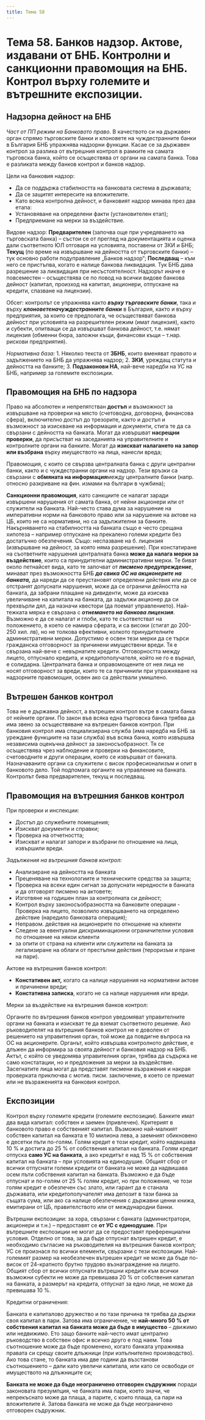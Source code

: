 ```yaml
---
title: Тема 58
---
```


# **Тема 58. Банков надзор. Актове, издавани от БНБ. Контролни и санкционни правомощия на БНБ. Контрол върху големите и вътрешните експозиции.**
## Надзорна дейност на БНБ
*Част от ПП режим на Банковото право.* В качеството си на държавен орган спрямо търговските банки и клоновете на чуждестранните банки в България БНБ упражнява надзорни функции. Касае се за държавен контрол за разлика от вътрешния контрол в рамките на самата търговска банка, който се осъществява от органи на самата банка. Това е разликата между банков контрол и банков надзор. 

Цели на банковия надзор:

- Да се поддържа стабилността на банковата система в държавата; 
- Да се защитят интересите на вложителите. 
- Като всяка контролна дейност, и банковият надзор минава през два етапа: 
- Установяване на определени факти (установителен етап); 
- Предприемане на мерки за въздействие. 

Видове надзор:
**Предварителен** (започва още при учредяването на търговската банка) – състои се от преглед на документацията и оценка дали съответното ЮЛ отговаря на условията, поставени от ЗКИ и БНБ; 
**Текущ** (по време на извършване на дейността от търговските банки) – тук основно работи подуправление „Банков надзор“; 
**Последващ** – към него се пристъпва, когато е налице банкова ликвидация. Тук БНБ дава разрешение за ликвидация при несъстоятелност. Надзорът иначе е повсеместен – осъществява се по повод на всички видове банкова дейност (капитал, произход на капитал, акционери, отпускане на кредити, спазване на лицензии). 

Обсег: контролът се упражнява както ***върху търговските банки***, така и върху ***клоноветеначуждестранните банки*** в България, както и върху предприятия, за които се предполага, че осъществяват банкова дейност при условията на разрешителен режим (имат лицензия), както и субекти, опитващи се да извършват банкова дейност, т.е. нямат лицензия (обменни бюра, заложни къщи, финансови къщи – т.нар. рискови предприятия).

*Нормативна база:* 1. Няколко текста от **ЗБНБ**, които вменяват правото и задължението на БНБ да упражнява надзор; 2. **ЗКИ**, уреждащ статута и дейността на банките; 3. **Подзаконови НА**, най-вече наредби на УС на БНБ, например за големите експозиции. 

## Правомощия на БНБ по надзора
Право на абсолютен и непрепятстван **достъп** и възможност за извършване на проверки на място (счетоводна, договорна, финансова сфера), включително достъп до трезорите, както и достъп и възможност за изискване на информация и документи, стига те да са свързани с дейността на банката. Могат да извършват **насрещни проверки**, да присъстват на заседанията на управителните и контролните органи на банките. Могат да **изискват налагането на запор или възбрана** върху имуществото на лица, нанесли вреда; 

Правомощия, с които се свързва централната банка с други централни банки, както и с чуждестранни органи на надзор. Тези връзки са свързани с **обмяната на информация**между централните банки (напр. относно разкриване на фин. измами на българи в чужбина); 

**Санкционни правомощия**, като санкциите се налагат заради извършени нарушения от самата банка, от нейни акционери или от служители на банката. Най-често става дума за нарушение на императивни норми на банковото право или за нарушение на актове на ЦБ, които не са нормативни, но са задължителни за банките. Накърняването на стабилността на банката също е често срещана хипотеза – например отпускане на прекалено големи кредити без достатъчно обезпечения. Също: неспазване на б. лицензия (извършване на дейност, за която няма разрешение). При констатиране на съответните нарушения централната банка **може да налага мерки за въздействие**, които са принудителни административни мерки. Те биват около петнайсет вида, като те започват от ***писмено предупреждение***, минават през възможността БНБ ***да свика ОС на акционерите на банката,*** да нареди да се преустановят определени действия или да се отстранят допуснати нарушения, може да се ограничи дейността на банката, да забрани плащане на дивиденти, може да изисква увеличиване на капитала на банката, да задължи акционер да си прехвърли дял, да назначи квестори (да поемат управлението). Най-тежката мярка е свързана с ***отнемането на банкова лицензия***. Възможно е да се налагат и глоби, като те съответстват на положението, в което се намира сферата, и са високи (стигат до 200-250 хил. лв), но не толкова ефективни, колкото принудителните административни мерки. Допустимо е освен тези мерки да се търси гражданска отговорност за причинени имуществени вреди. Тя е свързана най-вече с невърнатите кредити. Отговорността между лицето, отпуснало кредита, и кредитополучателя, който не го е върнал, е солидарна. Централната банка и оправомощените от нея лица не носят отговорност за вреди, които те са причинили при упражняване на надзорните правомощия, освен ако са действали умишлено. 

## Вътрешен банков контрол
Това не е държавна дейност, а вътрешен контрол вътре в самата банка от нейните органи. По закон във всяка една търговска банка трябва да има звено за осъществяване на вътрешен банков контрол. При банковия контрол има специализирана служба (има наредба на БНБ за уреждане функциите на тази служба)  във всяка банка, която извършва независима оценъчна дейност за законосъобразност. Тя се осъществява чрез наблюдение и проверки на финансовите, счетоводните и други операции, които се извършват от банката. Назначаваните органи са служители с висок професионализъм и опит в банковото дело. Той подпомага органите на управление на банката. Контролът бива предварителен, текущ и последващ.

## Правомощия на вътрешния банков контрол
При проверки и инспекции:

- Достъп до служебните помещения; 
- Изискват документи и справки; 
- Проверка на отчетността; 
- Изискват и налагат запори и възбрани по отношение на лица, извършили вреди.

*Задължения на вътрешния банков контрол:*

- Анализиране на дейността на банката
- Преценяване на технологиите и техническите средства за защита; 
- Проверка на всеки един сигнал за допуснати нередности в банката и да отговорят писмено на актовете; 
- Изготвяне на годишен план за контролната си дейност; 
- Контрол върху законосъобразността на банковите операции - Проверка на лицето, позволило извършването на определено действие (наредило банковата операция); 
- Неправом. действия на акционерите по отношение на клиенти 
- Следене за евентуални дискриминационни ограничителни условия по отношение на някои клиенти 
- за опити от страна на клиенти или служители на банката за легализиране на облаги от престъпни действия (тероризъм и пране на пари).

Актове на вътрешния банков контрол:

- **Констативен акт,** когато са налице нарушения на нормативни актове и причинени вреди; 
- **Констативна записка**, когато не са налице нарушения или вреди.

Мерки за въздействие на вътрешния банков контрол:

Органите по вътрешния банков контрол уведомяват управителните органи на банката и изискват те да вземат съответното решение. Ако ръководителят на вътрешния банков контрол не е доволен от решението на управителния орган, той може да повдигне въпроса на ОС на акционерите. Органът, който извършва контролното действие, е длъжен да информира за своята дейност и банковия надзор на БНБ. Актът, с който се уведомява управителния орган, трябва да съдържа не само констатации, но и предложения за мерки за въздействие. Засегнатите лица могат да представят писмени възражения и накрая проверката приключва с мотив. писм. заключение, в което се приемат или не възраженията на банковия контрол.

## Експозиции
Контрол върху големите кредити (големите експозиции). Банките имат два вида капитал: собствен и заемен (привлечен). Критерият в банковото право е собственият капитал. Възможно най-малкият собствен капитал на банката е 10 милиона лева, а заемният обикновено е десетки пъти по-голям. Голям кредит е този кредит, който надвишава 10 % и достига до 25 % от собствения капитал на банката. Голям кредит отпуска **само УС на банката**, а ако кредитът е над 15 % от собствения капитал на банката – при условията на единодушие. Общият сбор от всички отпуснати големи кредити от банката не може да надвишава осем пъти собствения капитал на банката. Възможно е да бъде отпуснат и по-голям от 25 % голям кредит, но при положение, че този голям кредит е обезпечен със злато, или гарант да е станала държавата, или кредитополучателят има депозит в тази банка за същата сума, или ако са налице обезпечения с държавни ценни книжа, емитирани от ЦБ, правителството или от международни банки. 

Вътрешни експозиции: за хора, свързани с банката (администратори, акционери и т.н.) – предоставят се **от УС с единодушие**. При вътрешните експозиции не могат да се предоставят преференциални условия. Отделно от това, за да бъде отпуснат вътрешен кредит, е необходимо съгласие на ръководителия на вътрешния банков контрол; УС се произнася по всички елементи, свързани с тези експозиции. Най-големият размер на необезпечен вътрешен кредит не може да бъде по-висок от 24-кратното брутно трудово възнаграждение на лицето. Общият сбор от всички отпуснати вътрешни кредити към всички възможни субекти не може да превишава 20 % от собствения капитал на банката, а размерът на кредита, отпуснат за едно лице, не може да превишава 10 %. 

Кредитни ограничения:

Банката е капиталово дружество и по тази причина тя трябва да държи своя капитал в пари. Затова има ограничение, че **най-много 50 % от собствения капитал на банката може да бъде в имущество** – движимо или недвижимо. Ето защо банките най-често имат централно ръководство в собствен офис и всичко друго е под наем. Това съотношение може да бъде променено, когато банката упражнява правата си срещу своите длъжници (при изпълнително производство). Ако това стане, то банката има две години да възстанови съотношението – дали като увеличи капитала, или като се освободи от имуществото на длъжниците си; 

**Банката не може да бъде неограничено отговорен съдружник** поради законовата презумпция, че банката има пари, което значи, че непрекъснато може да плаща, а парите, с които плаща, са пари на вложителите й. Затова банката не може да бъде неограничено отговорен съдружник.

